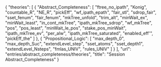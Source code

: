 {
    "theories": [
        {
            "Abstract_Completeness": [
                "ftree_no_ipath",
                "Konig",
                "countable_R",
                "NE_R",
                "pickEff",
                "wf_ipath_epath",
                "fair_stl",
                "sdrop_fair",
                "sset_fenum",
                "fair_fenum",
                "mkTree_unfold",
                "trim_alt",
                "minWait_ex",
                "minWait_least",
                "in_cont_mkTree",
                "ipath_mkTree_sdrop",
                "wf_mkTree",
                "pos",
                "pos_least",
                "minWait_le_pos",
                "stake_pos_minWait",
                "ipath_mkTree_ev",
                "per_alw",
                "ipath_mkTree_saturated",
                "enabled_eff'",
                "pickEff_the"
            ]
        },
        {
            "Propositional_Logic": [
                "max_depth_0",
                "max_depth_Suc",
                "extendLevel_step",
                "sset_atoms",
                "sset_depth1",
                "extendLevel_Nsteps",
                "fmlas_UNIV",
                "rules_UNIV"
            ]
        }
    ],
    "url": "entries/abstract_completeness/theories",
    "title": "Session Abstract_Completeness"
}